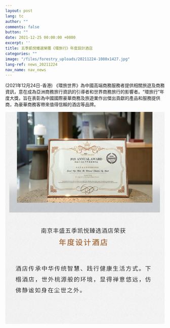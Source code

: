 ```yaml
---
layout: post
lang: tc
author: ""
comments: false
button: ""
date: 2021-12-25 00:00:00 +0800
excerpt: ''
title: 五季凱悅臻選榮獲《環旅行》年度設計酒店
categories: ""
image: "/files/forestry_uploads/20211224-1080x1427.jpg"
lang-ref: news_20211224
nav_name: nav_news
---
```


(2021年12月24日-香港) 《環旅世界》為中國高端商務服務者提供相關旅遊及商務資訊，意在成為亞洲商務旅行資訊的引導者和世界商務旅行的影響者。“環旅行”年度大獎，旨在表彰為中國國際豪華商務及旅遊業作出傑出貢獻的產品和服務提供商，為豪華商務客帶來值得信賴的酒店等品牌。

![](/files/forestry_uploads/20211224-1080x1427.jpg)
